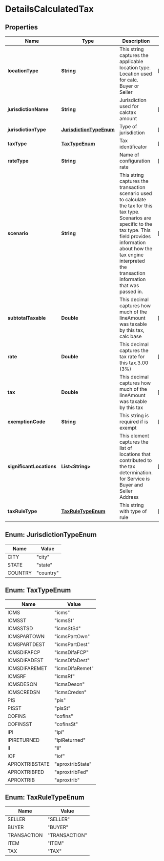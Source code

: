 
# DetailsCalculatedTax

## Properties
Name | Type | Description | Notes
------------ | ------------- | ------------- | -------------
**locationType** | **String** | This string captures the applicable location type. Location used for calc. Buyer or Seller |  [optional]
**jurisdictionName** | **String** | Jurisdiction used for calctax amount |  [optional]
**jurisdictionType** | [**JurisdictionTypeEnum**](#JurisdictionTypeEnum) | Type of jurisdiction |  [optional]
**taxType** | [**TaxTypeEnum**](#TaxTypeEnum) | Tax identificator |  [optional]
**rateType** | **String** | Name of configuration rate |  [optional]
**scenario** | **String** | This string captures the transaction scenario used to calculate the tax for this tax type. Scenarios are specific to the tax type. This field provides information about how the tax engine interpreted the transaction information that was passed in. |  [optional]
**subtotalTaxable** | **Double** | This decimal captures how much of the lineAmount was taxable by this tax, calc base |  [optional]
**rate** | **Double** | This decimal captures the tax rate for this tax.3.00 (3%) |  [optional]
**tax** | **Double** | This decimal captures how much of the lineAmount was taxable by this tax |  [optional]
**exemptionCode** | **String** | This string is required if is exempt |  [optional]
**significantLocations** | **List&lt;String&gt;** | This element captures the list of locations that contributed to the tax determination. for Service is Buyer and Seller Address |  [optional]
**taxRuleType** | [**TaxRuleTypeEnum**](#TaxRuleTypeEnum) | This string with type of rule |  [optional]


<a name="JurisdictionTypeEnum"></a>
## Enum: JurisdictionTypeEnum
Name | Value
---- | -----
CITY | &quot;city&quot;
STATE | &quot;state&quot;
COUNTRY | &quot;country&quot;


<a name="TaxTypeEnum"></a>
## Enum: TaxTypeEnum
Name | Value
---- | -----
ICMS | &quot;icms&quot;
ICMSST | &quot;icmsSt&quot;
ICMSSTSD | &quot;icmsStSd&quot;
ICMSPARTOWN | &quot;icmsPartOwn&quot;
ICMSPARTDEST | &quot;icmsPartDest&quot;
ICMSDIFAFCP | &quot;icmsDifaFCP&quot;
ICMSDIFADEST | &quot;icmsDifaDest&quot;
ICMSDIFAREMET | &quot;icmsDifaRemet&quot;
ICMSRF | &quot;icmsRf&quot;
ICMSDESON | &quot;icmsDeson&quot;
ICMSCREDSN | &quot;icmsCredsn&quot;
PIS | &quot;pis&quot;
PISST | &quot;pisSt&quot;
COFINS | &quot;cofins&quot;
COFINSST | &quot;cofinsSt&quot;
IPI | &quot;ipi&quot;
IPIRETURNED | &quot;ipiReturned&quot;
II | &quot;ii&quot;
IOF | &quot;iof&quot;
APROXTRIBSTATE | &quot;aproxtribState&quot;
APROXTRIBFED | &quot;aproxtribFed&quot;
APROXTRIB | &quot;aproxtrib&quot;


<a name="TaxRuleTypeEnum"></a>
## Enum: TaxRuleTypeEnum
Name | Value
---- | -----
SELLER | &quot;SELLER&quot;
BUYER | &quot;BUYER&quot;
TRANSACTION | &quot;TRANSACTION&quot;
ITEM | &quot;ITEM&quot;
TAX | &quot;TAX&quot;



